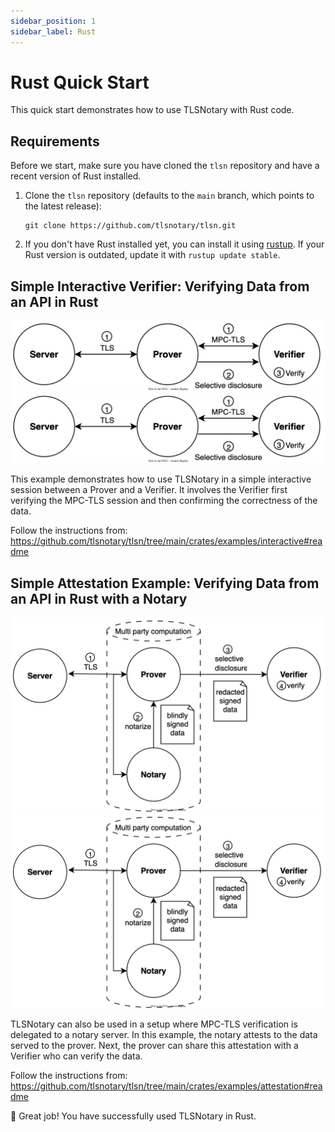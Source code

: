 ```yaml
---
sidebar_position: 1
sidebar_label: Rust
---
```

# Rust Quick Start

This quick start demonstrates how to use TLSNotary with Rust code.

## Requirements

Before we start, make sure you have cloned the `tlsn` repository and have a recent version of Rust installed.

1. Clone the `tlsn` repository (defaults to the `main` branch, which points to the latest release):
    ```shell
    git clone https://github.com/tlsnotary/tlsn.git
    ```
2. If you don't have Rust installed yet, you can install it using [rustup](https://rustup.rs/). If your Rust version is outdated, update it with `rustup update stable`.

## Simple Interactive Verifier: Verifying Data from an API in Rust<a name="interactive"></a>

![](../../diagrams/light/overview_prover_verifier.svg#gh-light-mode-only)
![](../../diagrams/dark/overview_prover_verifier.svg#gh-dark-mode-only)

This example demonstrates how to use TLSNotary in a simple interactive session between a Prover and a Verifier. It involves the Verifier first verifying the MPC-TLS session and then confirming the correctness of the data.

Follow the instructions from:
https://github.com/tlsnotary/tlsn/tree/main/crates/examples/interactive#readme

## Simple Attestation Example: Verifying Data from an API in Rust with a Notary<a name="attestation"></a>

![](../../diagrams/light/overview_notary.svg#gh-light-mode-only)
![](../../diagrams/dark/overview_notary.svg#gh-dark-mode-only)

TLSNotary can also be used in a setup where MPC-TLS verification is delegated to a notary server. In this example, the notary attests to the data served to the prover. Next, the prover can share this attestation with a Verifier who can verify the data.

Follow the instructions from:
https://github.com/tlsnotary/tlsn/tree/main/crates/examples/attestation#readme

🍾 Great job! You have successfully used TLSNotary in Rust.
